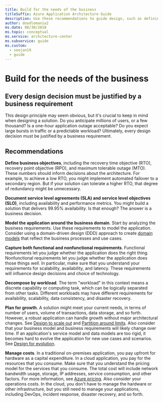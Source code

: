 ```yaml
---
title: Build for the needs of the business
titleSuffix: Azure Application Architecture Guide
description: Use these recommendations to guide design, such as defining business objectives and documenting service level agreements and service level objectives.
author: doodlemania2
ms.date: 08/30/2018
ms.topic: conceptual
ms.service: architecture-center
ms.subservice: guide
ms.custom:
  - seojan19
  - guide
---
```


# Build for the needs of the business

## Every design decision must be justified by a business requirement

This design principle may seem obvious, but it's crucial to keep in mind when designing a solution. Do you anticipate millions of users, or a few thousand? Is a one-hour application outage acceptable? Do you expect large bursts in traffic or a predictable workload? Ultimately, every design decision must be justified by a business requirement.

## Recommendations

**Define business objectives**, including the recovery time objective (RTO), recovery point objective (RPO), and maximum tolerable outage (MTO). These numbers should inform decisions about the architecture. For example, to achieve a low RTO, you might implement automated failover to a secondary region. But if your solution can tolerate a higher RTO, that degree of redundancy might be unnecessary.

**Document service level agreements (SLA) and service level objectives (SLO)**, including availability and performance metrics. You might build a solution that delivers 99.95% availability. Is that enough? The answer is a business decision.

**Model the application around the business domain**. Start by analyzing the business requirements. Use these requirements to model the application. Consider using a domain-driven design (DDD) approach to create [domain models][domain-model] that reflect the business processes and use cases.

**Capture both functional and nonfunctional requirements**. Functional requirements let you judge whether the application does the right thing. Nonfunctional requirements let you judge whether the application does those things *well*. In particular, make sure that you understand your requirements for scalability, availability, and latency. These requirements will influence design decisions and choice of technology.

**Decompose by workload**. The term "workload" in this context means a discrete capability or computing task, which can be logically separated from other tasks. Different workloads may have different requirements for availability, scalability, data consistency, and disaster recovery.

**Plan for growth**. A solution might meet your current needs, in terms of number of users, volume of transactions, data storage, and so forth. However, a robust application can handle growth without major architectural changes. See [Design to scale out](scale-out.md) and [Partition around limits](partition.md). Also consider that your business model and business requirements will likely change over time. If an application's service model and data models are too rigid, it becomes hard to evolve the application for new use cases and scenarios. See [Design for evolution](design-for-evolution.md).

**Manage costs**. In a traditional on-premises application, you pay upfront for hardware as a capital expenditure. In a cloud application, you pay for the resources that you consume. Make sure that you understand the pricing model for the services that you consume. The total cost will include network bandwidth usage, storage, IP addresses, service consumption, and other factors. For more information, see [Azure pricing][pricing]. Also consider your operations costs. In the cloud, you don't have to manage the hardware or other infrastructure, but you still need to manage your applications, including DevOps, incident response, disaster recovery, and so forth.

[domain-model]: https://martinfowler.com/eaaCatalog/domainModel.html
[pricing]: https://azure.microsoft.com/pricing
